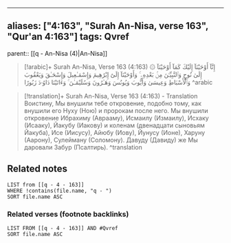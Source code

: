 
---
aliases: ["4:163", "Surah An-Nisa, verse 163", "Qur'an 4:163"]
tags: Qvref
---

parent:: [[q - An-Nisa (4)|An-Nisa]]

> [!arabic]+ Surah An-Nisa, Verse 163 (4:163)
> <span class="quran-arabic">۞ إِنَّآ أَوْحَيْنَآ إِلَيْكَ كَمَآ أَوْحَيْنَآ إِلَىٰ نُوحٍ وَٱلنَّبِيِّـۧنَ مِنۢ بَعْدِهِۦ ۚ وَأَوْحَيْنَآ إِلَىٰٓ إِبْرَٰهِيمَ وَإِسْمَـٰعِيلَ وَإِسْحَـٰقَ وَيَعْقُوبَ وَٱلْأَسْبَاطِ وَعِيسَىٰ وَأَيُّوبَ وَيُونُسَ وَهَـٰرُونَ وَسُلَيْمَـٰنَ ۚ وَءَاتَيْنَا دَاوُۥدَ زَبُورًا</span>
^arabic

> [!translation]+ Surah An-Nisa, Verse 163 (4:163) - Translation
> Воистину, Мы внушили тебе откровение, подобно тому, как внушили его Нуху (Ною) и пророкам после него. Мы внушили откровение Ибрахиму (Аврааму), Исмаилу (Измаилу), Исхаку (Исааку), Йакубу (Иакову) и коленам (двенадцати сыновьям Йакуба), Исе (Иисусу), Айюбу (Иову), Йунусу (Ионе), Харуну (Аарону), Сулейману (Соломону). Давуду (Давиду) же Мы даровали Забур (Псалтирь).
^translation



## Related notes
```dataview
LIST from [[q - 4 - 163]]
WHERE !contains(file.name, "q - ")
SORT file.name ASC
```

### Related verses (footnote backlinks)
```dataview
LIST FROM [[q - 4 - 163]] AND #Qvref
SORT file.name ASC
```

